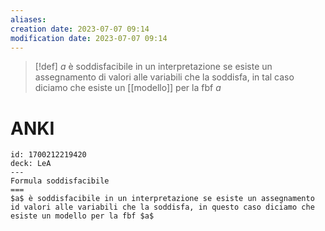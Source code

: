 ```yaml
---
aliases: 
creation date: 2023-07-07 09:14
modification date: 2023-07-07 09:14
---
```


> [!def]
> $a$ è soddisfacibile in un interpretazione se esiste un assegnamento di valori alle variabili che la soddisfa, in tal caso diciamo che esiste un [[modello]] per la fbf $a$

# ANKI

```anki
id: 1700212219420
deck: LeA
---
Formula soddisfacibile
===
$a$ è soddisfacibile in un interpretazione se esiste un assegnamento id valori alle variabili che la soddisfa, in questo caso diciamo che esiste un modello per la fbf $a$
```
